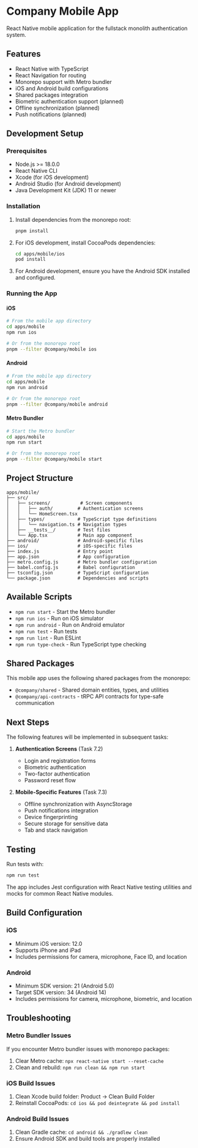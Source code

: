 # Company Mobile App

React Native mobile application for the fullstack monolith authentication
system.

## Features

- React Native with TypeScript
- React Navigation for routing
- Monorepo support with Metro bundler
- iOS and Android build configurations
- Shared packages integration
- Biometric authentication support (planned)
- Offline synchronization (planned)
- Push notifications (planned)

## Development Setup

### Prerequisites

- Node.js >= 18.0.0
- React Native CLI
- Xcode (for iOS development)
- Android Studio (for Android development)
- Java Development Kit (JDK) 11 or newer

### Installation

1. Install dependencies from the monorepo root:

   ```bash
   pnpm install
   ```

2. For iOS development, install CocoaPods dependencies:

   ```bash
   cd apps/mobile/ios
   pod install
   ```

3. For Android development, ensure you have the Android SDK installed and
   configured.

### Running the App

#### iOS

```bash
# From the mobile app directory
cd apps/mobile
npm run ios

# Or from the monorepo root
pnpm --filter @company/mobile ios
```

#### Android

```bash
# From the mobile app directory
cd apps/mobile
npm run android

# Or from the monorepo root
pnpm --filter @company/mobile android
```

#### Metro Bundler

```bash
# Start the Metro bundler
cd apps/mobile
npm run start

# Or from the monorepo root
pnpm --filter @company/mobile start
```

## Project Structure

```
apps/mobile/
├── src/
│   ├── screens/           # Screen components
│   │   ├── auth/         # Authentication screens
│   │   └── HomeScreen.tsx
│   ├── types/            # TypeScript type definitions
│   │   └── navigation.ts # Navigation types
│   ├── __tests__/        # Test files
│   └── App.tsx           # Main app component
├── android/              # Android-specific files
├── ios/                  # iOS-specific files
├── index.js              # Entry point
├── app.json              # App configuration
├── metro.config.js       # Metro bundler configuration
├── babel.config.js       # Babel configuration
├── tsconfig.json         # TypeScript configuration
└── package.json          # Dependencies and scripts
```

## Available Scripts

- `npm run start` - Start the Metro bundler
- `npm run ios` - Run on iOS simulator
- `npm run android` - Run on Android emulator
- `npm run test` - Run tests
- `npm run lint` - Run ESLint
- `npm run type-check` - Run TypeScript type checking

## Shared Packages

This mobile app uses the following shared packages from the monorepo:

- `@company/shared` - Shared domain entities, types, and utilities
- `@company/api-contracts` - tRPC API contracts for type-safe communication

## Next Steps

The following features will be implemented in subsequent tasks:

1. **Authentication Screens** (Task 7.2)
   - Login and registration forms
   - Biometric authentication
   - Two-factor authentication
   - Password reset flow

2. **Mobile-Specific Features** (Task 7.3)
   - Offline synchronization with AsyncStorage
   - Push notifications integration
   - Device fingerprinting
   - Secure storage for sensitive data
   - Tab and stack navigation

## Testing

Run tests with:

```bash
npm run test
```

The app includes Jest configuration with React Native testing utilities and
mocks for common React Native modules.

## Build Configuration

### iOS

- Minimum iOS version: 12.0
- Supports iPhone and iPad
- Includes permissions for camera, microphone, Face ID, and location

### Android

- Minimum SDK version: 21 (Android 5.0)
- Target SDK version: 34 (Android 14)
- Includes permissions for camera, microphone, biometric, and location

## Troubleshooting

### Metro Bundler Issues

If you encounter Metro bundler issues with monorepo packages:

1. Clear Metro cache: `npx react-native start --reset-cache`
2. Clean and rebuild: `npm run clean && npm run start`

### iOS Build Issues

1. Clean Xcode build folder: Product → Clean Build Folder
2. Reinstall CocoaPods: `cd ios && pod deintegrate && pod install`

### Android Build Issues

1. Clean Gradle cache: `cd android && ./gradlew clean`
2. Ensure Android SDK and build tools are properly installed
